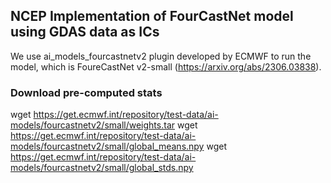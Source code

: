 ## NCEP Implementation of FourCastNet model using GDAS data as ICs
We use ai_models_fourcastnetv2 plugin developed by ECMWF to run the model, which is FoureCastNet v2-small (https://arxiv.org/abs/2306.03838).

### Download pre-computed stats
wget https://get.ecmwf.int/repository/test-data/ai-models/fourcastnetv2/small/weights.tar
wget https://get.ecmwf.int/repository/test-data/ai-models/fourcastnetv2/small/global_means.npy
wget https://get.ecmwf.int/repository/test-data/ai-models/fourcastnetv2/small/global_stds.npy

